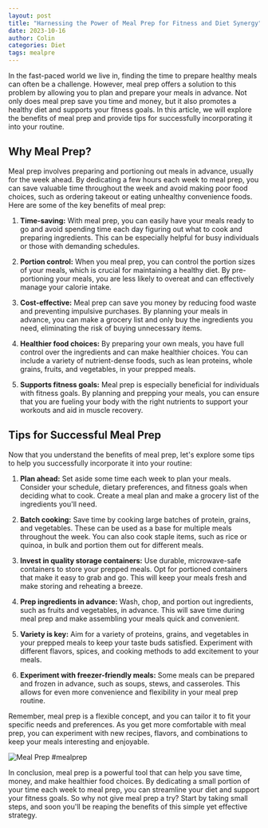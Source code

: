 ```yaml
---
layout: post
title: "Harnessing the Power of Meal Prep for Fitness and Diet Synergy"
date: 2023-10-16
author: Colin
categories: Diet
tags: mealpre
---
```


In the fast-paced world we live in, finding the time to prepare healthy meals can often be a challenge. However, meal prep offers a solution to this problem by allowing you to plan and prepare your meals in advance. Not only does meal prep save you time and money, but it also promotes a healthy diet and supports your fitness goals. In this article, we will explore the benefits of meal prep and provide tips for successfully incorporating it into your routine.

## Why Meal Prep?

Meal prep involves preparing and portioning out meals in advance, usually for the week ahead. By dedicating a few hours each week to meal prep, you can save valuable time throughout the week and avoid making poor food choices, such as ordering takeout or eating unhealthy convenience foods. Here are some of the key benefits of meal prep:

1. **Time-saving:** With meal prep, you can easily have your meals ready to go and avoid spending time each day figuring out what to cook and preparing ingredients. This can be especially helpful for busy individuals or those with demanding schedules.

2. **Portion control:** When you meal prep, you can control the portion sizes of your meals, which is crucial for maintaining a healthy diet. By pre-portioning your meals, you are less likely to overeat and can effectively manage your calorie intake.

3. **Cost-effective:** Meal prep can save you money by reducing food waste and preventing impulsive purchases. By planning your meals in advance, you can make a grocery list and only buy the ingredients you need, eliminating the risk of buying unnecessary items.

4. **Healthier food choices:** By preparing your own meals, you have full control over the ingredients and can make healthier choices. You can include a variety of nutrient-dense foods, such as lean proteins, whole grains, fruits, and vegetables, in your prepped meals.

5. **Supports fitness goals:** Meal prep is especially beneficial for individuals with fitness goals. By planning and prepping your meals, you can ensure that you are fueling your body with the right nutrients to support your workouts and aid in muscle recovery.

## Tips for Successful Meal Prep

Now that you understand the benefits of meal prep, let's explore some tips to help you successfully incorporate it into your routine:

1. **Plan ahead:** Set aside some time each week to plan your meals. Consider your schedule, dietary preferences, and fitness goals when deciding what to cook. Create a meal plan and make a grocery list of the ingredients you'll need.

2. **Batch cooking:** Save time by cooking large batches of protein, grains, and vegetables. These can be used as a base for multiple meals throughout the week. You can also cook staple items, such as rice or quinoa, in bulk and portion them out for different meals.

3. **Invest in quality storage containers:** Use durable, microwave-safe containers to store your prepped meals. Opt for portioned containers that make it easy to grab and go. This will keep your meals fresh and make storing and reheating a breeze.

4. **Prep ingredients in advance:** Wash, chop, and portion out ingredients, such as fruits and vegetables, in advance. This will save time during meal prep and make assembling your meals quick and convenient.

5. **Variety is key:** Aim for a variety of proteins, grains, and vegetables in your prepped meals to keep your taste buds satisfied. Experiment with different flavors, spices, and cooking methods to add excitement to your meals.

6. **Experiment with freezer-friendly meals:** Some meals can be prepared and frozen in advance, such as soups, stews, and casseroles. This allows for even more convenience and flexibility in your meal prep routine.

Remember, meal prep is a flexible concept, and you can tailor it to fit your specific needs and preferences. As you get more comfortable with meal prep, you can experiment with new recipes, flavors, and combinations to keep your meals interesting and enjoyable.

![Meal Prep](https://source.unsplash.com/1600x900/?meal-prep) #mealprep

In conclusion, meal prep is a powerful tool that can help you save time, money, and make healthier food choices. By dedicating a small portion of your time each week to meal prep, you can streamline your diet and support your fitness goals. So why not give meal prep a try? Start by taking small steps, and soon you'll be reaping the benefits of this simple yet effective strategy.